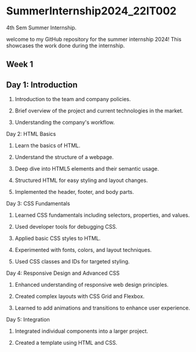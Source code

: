 # SummerInternship2024_22IT002
4th Sem Summer Internship.

welcome to my GitHub repository for the summer internship 2024! This showcases the work done during the internship.

## Week 1

## Day 1: Introduction

1) Introduction to the team and company policies.

2) Brief overview of the project and current technologies in the market.

3) Understanding the company's workflow.

Day 2: HTML Basics

1) Learn the basics of HTML.

2) Understand the structure of a webpage.

3) Deep dive into HTML5 elements and their semantic usage.

4) Structured HTML for easy styling and layout changes.

5) Implemented the header, footer, and body parts.

Day 3: CSS Fundamentals

1) Learned CSS fundamentals including selectors, properties, and values.

2) Used developer tools for debugging CSS.

3) Applied basic CSS styles to HTML.

4) Experimented with fonts, colors, and layout techniques.

5) Used CSS classes and IDs for targeted styling.

Day 4: Responsive Design and Advanced CSS

1) Enhanced understanding of responsive web design principles.

2) Created complex layouts with CSS Grid and Flexbox.

3) Learned to add animations and transitions to enhance user experience.

Day 5: Integration

1) Integrated individual components into a larger project.

2) Created a template using HTML and CSS.

